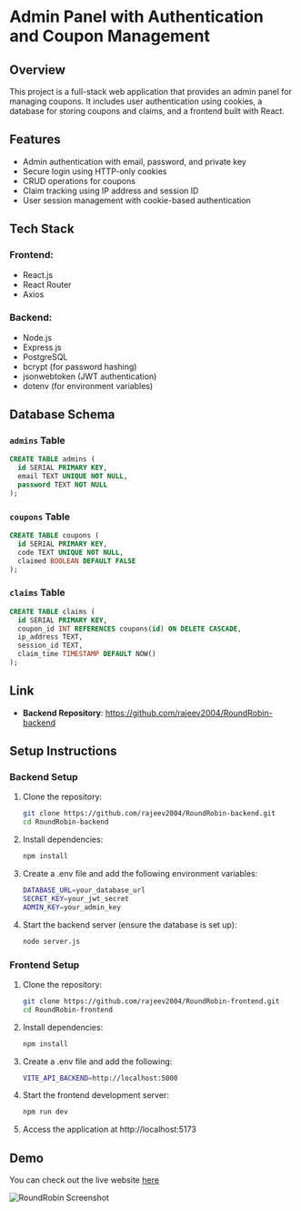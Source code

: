 # Admin Panel with Authentication and Coupon Management

## Overview
This project is a full-stack web application that provides an admin panel for managing coupons. It includes user authentication using cookies, a database for storing coupons and claims, and a frontend built with React.

## Features
- Admin authentication with email, password, and private key
- Secure login using HTTP-only cookies
- CRUD operations for coupons
- Claim tracking using IP address and session ID
- User session management with cookie-based authentication

## Tech Stack
### Frontend:
- React.js
- React Router
- Axios

### Backend:
- Node.js
- Express.js
- PostgreSQL
- bcrypt (for password hashing)
- jsonwebtoken (JWT authentication)
- dotenv (for environment variables)

## Database Schema

### `admins` Table
```sql
CREATE TABLE admins (
  id SERIAL PRIMARY KEY,
  email TEXT UNIQUE NOT NULL,
  password TEXT NOT NULL
);
```

### `coupons` Table
```sql
CREATE TABLE coupons (
  id SERIAL PRIMARY KEY,
  code TEXT UNIQUE NOT NULL,
  claimed BOOLEAN DEFAULT FALSE
);
```

### `claims` Table
```sql
CREATE TABLE claims (
  id SERIAL PRIMARY KEY,
  coupon_id INT REFERENCES coupons(id) ON DELETE CASCADE,
  ip_address TEXT,
  session_id TEXT,
  claim_time TIMESTAMP DEFAULT NOW()
);
```

## Link

- **Backend Repository**: https://github.com/rajeev2004/RoundRobin-backend

## Setup Instructions

### **Backend Setup**
1. Clone the repository:
   ```bash
   git clone https://github.com/rajeev2004/RoundRobin-backend.git
   cd RoundRobin-backend

2. Install dependencies:
   ```bash
   npm install

3. Create a .env file and add the following environment variables: 
    ```bash
    DATABASE_URL=your_database_url
    SECRET_KEY=your_jwt_secret
    ADMIN_KEY=your_admin_key

4. Start the backend server (ensure the database is set up):
    ```bash
    node server.js

### **Frontend Setup**
1. Clone the repository:
   ```bash
   git clone https://github.com/rajeev2004/RoundRobin-frontend.git
   cd RoundRobin-frontend

2. Install dependencies:
    ```bash
    npm install

3. Create a .env file and add the following:
    ```bash
    VITE_API_BACKEND=http://localhost:5000

4. Start the frontend development server:
    ```bash
    npm run dev

5. Access the application at http://localhost:5173

## Demo

You can check out the live website [here](https://rajeev2004.github.io/RoundRobin-frontend/)

![RoundRobin Screenshot](https://raw.githubusercontent.com/rajeev2004/RoundRobin-frontend/refs/heads/main/src/assets/screenshot.png?raw=true)